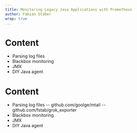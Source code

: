 ```yaml
---
title: Monitoring Legacy Java Applications with Prometheus
author: Fabian Stäber
wrap: true
...
```


# Content

- Parsing log files
- Blackbox monitoring
- JMX
- DIY Java agent

# Content

- Parsing log files
  -- github.com/goolge/mtail
  -- github.com/fstab/grok\_exporter
- Blackbox monitoring
- JMX
- DIY Java agent
